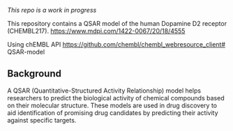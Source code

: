*This repo is a work in progress*

This repository contains a QSAR model of the human Dopamine D2 receptor (CHEMBL217).
https://www.mdpi.com/1422-0067/20/18/4555


Using chEMBL API 
https://github.com/chembl/chembl_webresource_client# QSAR-model


## Background

A QSAR (Quantitative-Structured Activity Relationship) model helps researchers to predict the biological activity of chemical compounds based on their molecular structure. These models are used in drug discovery to aid identification of promising drug candidates by predicting their activity against specific targets. 